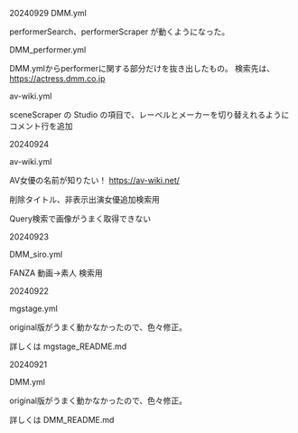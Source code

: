 20240929
DMM.yml

performerSearch、performerScraper が動くようになった。

DMM_performer.yml

DMM.ymlからperformerに関する部分だけを抜き出したもの。
検索先は、 https://actress.dmm.co.jp

av-wiki.yml

sceneScraper の Studio の項目で、レーベルとメーカーを切り替えれるようにコメント行を追加


20240924

av-wiki.yml

AV女優の名前が知りたい！ https://av-wiki.net/

削除タイトル、非表示出演女優追加検索用

Query検索で画像がうまく取得できない

20240923

DMM_siro.yml

FANZA 動画→素人 検索用


20240922

mgstage.yml

original版がうまく動かなかったので、色々修正。

詳しくは mgstage_README.md


20240921

DMM.yml

original版がうまく動かなかったので、色々修正。

詳しくは DMM_README.md
